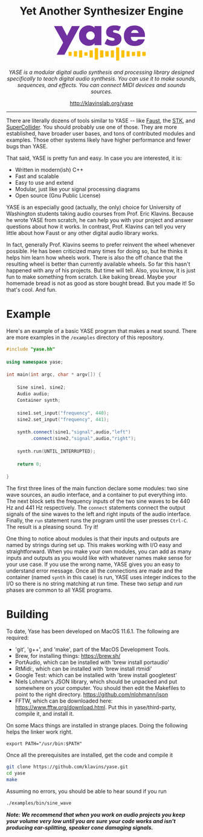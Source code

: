 <center>
<h1>Yet Another Synthesizer Engine</h1>
<img src="yase-logo.png" height=100px>
<p><i>YASE is a modular digital audio synthesis and processing library designed specifically to teach digital audio synthesis. You can use it to make sounds, sequences, and effects. You can connect MIDI devices and sounds sources.</i></p>
<a href="http://klavinslab.org/yase">http://klavinslab.org/yase</a>
<br>
</center>

<hr>

There are literally dozens of tools similar to YASE -- like [Faust](https://faust.grame.fr/), the [STK](https://ccrma.stanford.edu/software/stk/), and [SuperCollider](https://github.com/supercollider/supercollider). You should probably use one of those. They are more established, have broader user bases, and tons of contributed modules and examples. Those other systems likely have higher performance and fewer bugs than YASE. 

That said, YASE is pretty fun and easy. In case you are interested, it is:
- Written in modern(ish) C++
- Fast and scalable
- Easy to use and extend
- Modular, just like your signal processing diagrams
- Open source (Gnu Public License)

YASE is an especially good (actually, the only) choice for University of Washington students taking audio courses from Prof. Eric Klavins. Because he wrote YASE from scratch, he can help you with your project and answer questions about how it works. In contrast, Prof. Klavins can tell you very little about how Faust or any other digital audio library works.

In fact, generally Prof. Klavins seems to prefer reinvent the wheel whenever possible. He has been criticized many times for doing so, but he thinks it helps him learn how wheels work. There is also the off chance that the resulting wheel is better than currently available wheels. So far this hasn't happened with any of his projects. But time will tell. Also, you know, it is just fun to make something from scratch. Like baking bread. Maybe your homemade bread is not as good as store bought bread. But you made it! So that's cool. And fun. 

# Example

Here's an example of a basic YASE program that makes a neat sound. There are more examples in the `/examples` directory of this repository. 

```cpp
#include "yase.hh"

using namespace yase;

int main(int argc, char * argv[]) {

    Sine sine1, sine2;
    Audio audio;
    Container synth;
    
    sine1.set_input("frequency", 440);
    sine2.set_input("frequency", 441);

    synth.connect(sine1,"signal",audio,"left")
         .connect(sine2,"signal",audio,"right");

    synth.run(UNTIL_INTERRUPTED);

    return 0; 

}
```

The first three lines of the main function declare some modules: two sine wave sources, an audio interface, and a container to put everything into. The next block sets the frequency inputs of the two sine waves to be 440 Hz and 441 Hz respectively. The `connect` statements connect the output signals of the sine waves to the left and right inputs of the audio interface. Finally, the `run` statement runs the program until the user presses `Ctrl-C`. The result is a pleasing sound. Try it!

One thing to notice about modules is that their inputs and outputs are named by strings during set up. This makes working with I/O easy and straightforward. When you make your own modules, you can add as many inputs and outputs as you would like with whatever names make sense for your use case. If you use the wrong name, YASE gives you an easy to understand error message. Once all the connections are made and the container (named `synth` in this case) is run, YASE uses integer indices to the I/O so there is no string matching at run time. These two *setup* and *run* phases are common to all YASE programs. 

# Building

To date, Yase has been developed on MacOS 11.6.1. The following are required:
- 'git', 'g++', and 'make', part of the MacOS Development Tools.
- Brew, for installing things: https://brew.sh/
- PortAudio, which can be installed with 'brew install portaudio'
- RtMidi:, which can be installed with 'brew install rtmidi'
- Google Test: which can be installed with 'brew install googletest'
- Niels Lohman's JSON library, which should be unpacked and put somewhere on your computer. You should then edit the Makefiles to point to the right directory. https://github.com/nlohmann/json
- FFTW, which can be downloaded here: https://www.fftw.org/download.html. Put this in yase/third-party, compile it, and install it.

On some Macs things are installed in strange places. Doing the following helps the linker work right.
```
export PATH="/usr/bin:$PATH"
```

Once all the prerequisites are installed, get the code and compile it

```bash
git clone https://github.com/klavins/yase.git
cd yase
make
```

Assuming no errors, you should be able to hear sound if you run
```bash
./examples/bin/sine_wave
```
***Note: We recommend that when you work on audio projects you keep your volume very low until you are sure your code works and isn't producing ear-splitting, speaker cone damaging signals.***
